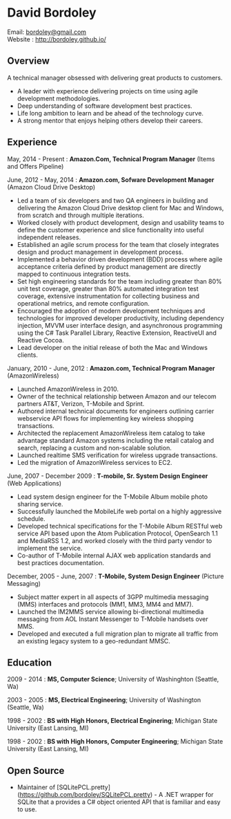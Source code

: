 # David Bordoley 
Email: bordoley@gmail.com<br>
Website : http://bordoley.github.io/

## Overview
A technical manager obsessed with delivering great products to customers.
* A leader with experience delivering projects on time using agile development methodologies.
* Deep understanding of software development best practices.
* Life long ambition to learn and be ahead of the technology curve.
* A strong mentor that enjoys helping others develop their careers.

## Experience
May, 2014 - Present
:   **Amazon.Com, Technical Program Manager** (Items and Offers Pipeline)

June, 2012 - May, 2014
:    **Amazon.com, Sofware Development Manager** (Amazon Cloud Drive Desktop)
* Led a team of six developers and two QA engineers in building and delivering the Amazon Cloud Drive desktop client for Mac and Windows, from scratch and through multiple iterations.
* Worked closely with product development, design and usability teams to define the customer experience and slice functionality into useful independent releases.
* Established an agile scrum process for the team that closely integrates design and product management in development process.
* Implemented a behavior driven development (BDD) process where agile acceptance criteria defined by product management are directly mapped to continuous integration tests.
* Set high engineering standards for the team including greater than 80% unit test coverage, greater than 80% automated integration test coverage, extensive instrumentation for collecting business and operational metrics, and remote configuration.
* Encouraged the adoption of modern development techniques and technologies for improved developer productivity, including dependency injection, MVVM user interface design, and asynchronous programming using the C# Task Parallel Library, Reactive Extension, ReactiveUI and Reactive Cocoa.
* Lead developer on the initial release of both the Mac and Windows clients.

January, 2010 - June, 2012
:    **Amazon.com, Technical Program Manager** (AmazonWireless)
* Launched AmazonWireless in 2010.
* Owner of the technical relationship between Amazon and our telecom partners AT&T, Verizon, T-Mobile and Sprint.
* Authored internal technical documents for engineers outlining carrier webservice API flows for implementing key wireless shopping transactions.
* Architected the replacement AmazonWireless item catalog to take advantage standard Amazon systems including the retail catalog and search, replacing a custom and non-scalable solution.
* Launched realtime SMS verification for wireless upgrade transactions.
* Led the migration of AmazonWireless services to EC2.

June, 2007 - December 2009
:    **T-mobile, Sr. System Design Engineer** (Web Applications)
* Lead system design engineer for the T-Mobile Album mobile photo sharing service.
* Successfully launched the MobileLife web portal on a highly aggressive schedule.
* Developed technical specifications for the T-Mobile Album RESTful web service API based upon the Atom Publication Protocol, OpenSearch 1.1 and MediaRSS 1.2, and worked closely with the third party vendor to implement the service.
* Co-author of T-Mobile internal AJAX web application standards and best practices documentation.

December, 2005 - June, 2007
:    **T-Mobile, System Design Engineer** (Picture Messaging)
* Subject matter expert in all aspects of 3GPP multimedia messaging (MMS) interfaces and protocols (MM1, MM3, MM4 and MM7).
* Launched the IM2MMS service allowing bi-directional multimedia messaging from AOL Instant Messenger to T-Mobile handsets over MMS.
* Developed and executed a full migration plan to migrate all traffic from an existing legacy system to a geo-redundant MMSC.

## Education
2009 - 2014
:    **MS, Computer Science**; University of Washinghton (Seattle, Wa)

2003 - 2005
:    **MS, Electrical Engineering**; University of Washington (Seattle, Wa)

1998 - 2002
:    **BS with High Honors, Electrical Enginering**; Michigan State University (East Lansing, MI)

1998 - 2002
:    **BS with High Honors, Computer Engineering**; Michigan State University (East Lansing, MI)


## Open Source
* Maintainer of [SQLitePCL.pretty] (https://github.com/bordoley/SQLitePCL.pretty) - A .NET wrapper for SQLite that  a provides a C# object oriented API that is familiar and easy to use.
